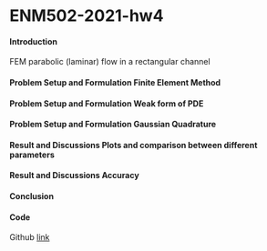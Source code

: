 # ENM502-2021-hw4
#### Introduction

FEM parabolic (laminar) flow in a rectangular channel

#### Problem Setup and Formulation Finite Element Method

#### Problem Setup and Formulation Weak form of PDE

#### Problem Setup and Formulation Gaussian Quadrature

#### Result and Discussions Plots and comparison between different parameters

#### Result and Discussions Accuracy

#### Conclusion

#### Code

Github [link](https://github.com/Jack12xl/ENM502-2021-hw4)